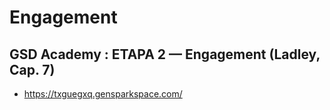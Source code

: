 # Engagement

## GSD Academy :  ETAPA 2 — Engagement (Ladley, Cap. 7) 
- https://txguegxq.gensparkspace.com/
